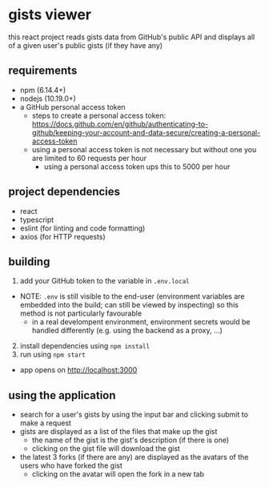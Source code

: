 # gists viewer

this react project reads gists data from GitHub's public API and displays all of a given user's public gists (if they have any)

## requirements

- npm (6.14.4+)
- nodejs (10.19.0+)
- a GitHub personal access token
  - steps to create a personal access token: https://docs.github.com/en/github/authenticating-to-github/keeping-your-account-and-data-secure/creating-a-personal-access-token
  - using a personal access token is not necessary but without one you are limited to 60 requests per hour
    - using a personal access token ups this to 5000 per hour

## project dependencies

- react
- typescript
- eslint (for linting and code formatting)
- axios (for HTTP requests)

## building

1. add your GitHub token to the variable in `.env.local`
  - NOTE: `.env` is still visible to the end-user (environment variables are embedded into the build; can still be viewed by inspecting) so this method is not particularly favourable
    - in a real develompent environment, environment secrets would be handled differently (e.g. using the backend as a proxy, ...)
2. install dependencies using `npm install`
3. run using `npm start`
  - app opens on [http://localhost:3000](http://localhost:3000)

## using the application

- search for a user's gists by using the input bar and clicking submit to make a request
- gists are displayed as a list of the files that make up the gist
  - the name of the gist is the gist's description (if there is one)
  - clicking on the gist file will download the gist
- the latest 3 forks (if there are any) are displayed as the avatars of the users who have forked the gist
  - clicking on the avatar will open the fork in a new tab
